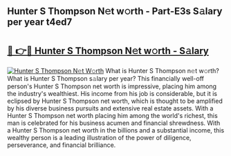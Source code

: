 ## Hunter S Thompson N𝚎t w𝚘rth - Part-E3s S𝚊lary per year t4ed7

# <h2><a href="http://gc1iiz.nevu.top/?p=Hunter+S+Thompson">🔗 👉🔴 Hunter S Thompson N𝚎t w𝚘rth - S𝚊lary</a></h2>

[![Hunter S Thompson N𝚎t W𝚘rth](https://i.imgur.com/Oavwk0R.jpeg)](http://gc1iiz.nevu.top/?p=Hunter+S+Thompson)
What is Hunter S Thompson n𝚎t w𝚘rth? What is Hunter S Thompson s𝚊lary per year?
This financially well-off person's Hunter S Thompson net worth is impressive, placing him among the industry's wealthiest. His income from his job is considerable, but it is eclipsed by Hunter S Thompson net worth, which is thought to be amplified by his diverse business pursuits and extensive real estate assets. With a Hunter S Thompson net worth placing him among the world's richest, this man is celebrated for his business acumen and financial shrewdness. With a Hunter S Thompson net worth in the billions and a substantial income, this wealthy person is a leading illustration of the power of diligence, perseverance, and financial brilliance.
